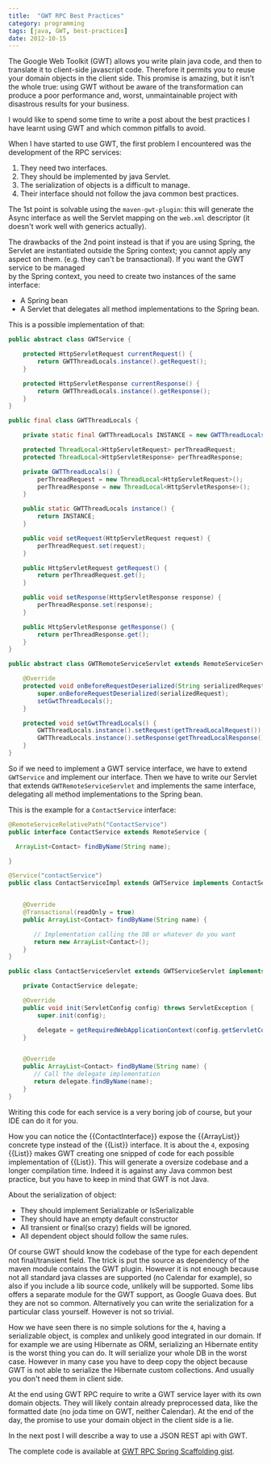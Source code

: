 ```yaml
---
title:  "GWT RPC Best Practices"
category: programming
tags: [java, GWT, best-practices]
date: 2012-10-15
---
```

The Google Web Toolkit (GWT) allows you write plain java code, and then to translate it 
to client-side javascript code. Therefore it permits you to reuse your domain objects in the 
client side. This promise is amazing, but it isn't the whole true: using 
GWT without be aware of the transformation can produce a poor performance and, 
worst, unmaintainable project with disastrous results for your business.

I would like to spend some time to write a post about the best practices I 
have learnt using GWT and which common pitfalls to avoid.

When I have started to use GWT, the first problem I encountered was the 
development of the RPC services:
 
1. They need two interfaces.
2. They should be implemented by java Servlet.
3. The serialization of objects is a difficult to manage.
4. Their interface should not follow the java common best practices. 

The 1st point is solvable using the `maven-gwt-plugin`: this will generate the 
Async interface as well the Servlet mapping on the `web.xml` descriptor 
(it doesn't work well with generics actually).

The drawbacks of the 2nd point instead is that if you are using Spring, the Servlet 
are instantiated outside the Spring context; you cannot apply any aspect on them.
(e.g. they can't be transactional). If you want the GWT service to be managed  
by the Spring context, you need to create two instances of the same interface:

* A Spring bean
* A Servlet that delegates all method implementations to the Spring bean.

This is a possible implementation of that:
```java
public abstract class GWTService {

    protected HttpServletRequest currentRequest() {
        return GWTThreadLocals.instance().getRequest();
    }

    protected HttpServletResponse currentResponse() {
        return GWTThreadLocals.instance().getResponse();
    }
}

public final class GWTThreadLocals {

    private static final GWTThreadLocals INSTANCE = new GWTThreadLocals();

    protected ThreadLocal<HttpServletRequest> perThreadRequest;
    protected ThreadLocal<HttpServletResponse> perThreadResponse;

    private GWTThreadLocals() {
        perThreadRequest = new ThreadLocal<HttpServletRequest>();
        perThreadResponse = new ThreadLocal<HttpServletResponse>();
    }

    public static GWTThreadLocals instance() {
        return INSTANCE;
    }

    public void setRequest(HttpServletRequest request) {
        perThreadRequest.set(request);
    }

    public HttpServletRequest getRequest() {
        return perThreadRequest.get();
    }

    public void setResponse(HttpServletResponse response) {
        perThreadResponse.set(response);
    }

    public HttpServletResponse getResponse() {
        return perThreadResponse.get();
    }
}

public abstract class GWTRemoteServiceServlet extends RemoteServiceServlet {

    @Override
    protected void onBeforeRequestDeserialized(String serializedRequest) {
        super.onBeforeRequestDeserialized(serializedRequest);
        setGwtThreadLocals();
    }

    protected void setGwtThreadLocals() {
        GWTThreadLocals.instance().setRequest(getThreadLocalRequest());
        GWTThreadLocals.instance().setResponse(getThreadLocalResponse());
    }
}
```

So if we need to implement a GWT service interface, we have to extend 
`GWTService` and implement our interface. Then we have to write our Servlet 
that extends `GWTRemoteServiceServlet` and implements the same interface, delegating 
all method implementations to the Spring bean.

This is the example for a `ContactService` interface:

```java
@RemoteServiceRelativePath("ContactService")
public interface ContactService extends RemoteService {

  ArrayList<Contact> findByName(String name);

}

@Service("contactService")
public class ContactServiceImpl extends GWTService implements ContactService {


    @Override
    @Transactional(readOnly = true)
    public ArrayList<Contact> findByName(String name) {

       // Implementation calling the DB or whatever do you want
       return new ArrayList<Contact>();
    }
}

public class ContactServiceServlet extends GWTServiceServlet implements ContactService {

    private ContactService delegate;

    @Override
    public void init(ServletConfig config) throws ServletException {
        super.init(config);

        delegate = getRequiredWebApplicationContext(config.getServletContext()).getBean(ContactService.class);
    }


    @Override
    public ArrayList<Contact> findByName(String name) {
       // Call the delegate implementation
       return delegate.findByName(name);
    }
}
```

Writing this code for each service is a very boring job of course, but your IDE 
can do it for you.

How you can notice the {{ContactInterface}} expose the {{ArrayList}} concrete type
instead of the {{List}} interface. It is about the `4`, exposing {{List}} makes
GWT creating one snipped of code for each possible implementation of {{List}}. This
will generate a oversize codebase and a longer compilation time. Indeed it is against
any Java common best practice, but you have to keep in mind that GWT is not Java.

About the serialization of object:

* They should implement Serializable or IsSerializable
* They should have an empty default constructor
* All transient or final(so crazy) fields will be ignored.
* All dependent object should follow the same rules.

Of course GWT should know the codebase of the type for each dependent not final/transient
field. The trick is put the source as dependency of the maven module contains the GWT plugin.
However it is not enough because not all standard java classes are supported (no Calendar for example),
so also if you include a lib source code, unlikely will be supported. Some libs offers a separate
module for the GWT support, as Google Guava does. But they are not so common. Alternatively you
can write the serialization for a particular class yourself. However is not so trivial.

How we have seen there is no simple solutions for the `4`, having a serializable object, is 
complex and unlikely good integrated in our domain. If for example we are using Hibernate as
ORM, serializing an Hibernate entity is the worst thing you can do. It will serialize your whole
DB in the worst case. However in many case you have to deep copy the object because GWT is not
able to serialize the Hibernate custom collections. And usually you don't need them in client side.

At the end using GWT RPC require to write a GWT service layer with its own domain
objects. They will likely contain already preprocessed data, like the formatted date
(no joda time on GWT, neither Calendar). At the end of the day, the promise to use 
your domain object in the client side is a lie.

In the next post I will describe a way to use a JSON REST api with GWT.

The complete code is available at [GWT RPC Spring Scaffolding gist](https://gist.github.com/3902429).



